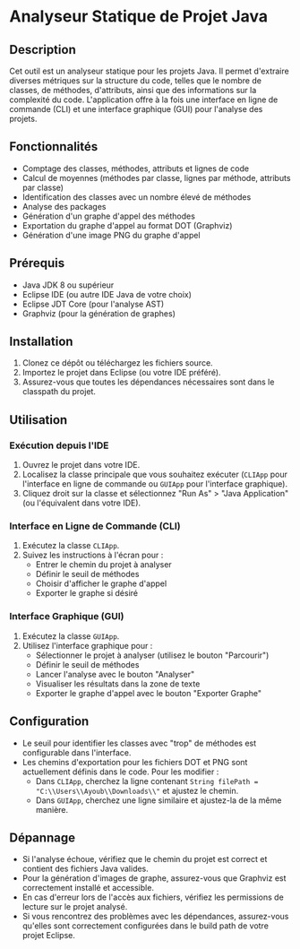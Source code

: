 # Analyseur Statique de Projet Java

## Description
Cet outil est un analyseur statique pour les projets Java. Il permet d'extraire diverses métriques sur la structure du code, telles que le nombre de classes, de méthodes, d'attributs, ainsi que des informations sur la complexité du code. L'application offre à la fois une interface en ligne de commande (CLI) et une interface graphique (GUI) pour l'analyse des projets.

## Fonctionnalités
- Comptage des classes, méthodes, attributs et lignes de code
- Calcul de moyennes (méthodes par classe, lignes par méthode, attributs par classe)
- Identification des classes avec un nombre élevé de méthodes
- Analyse des packages
- Génération d'un graphe d'appel des méthodes
- Exportation du graphe d'appel au format DOT (Graphviz)
- Génération d'une image PNG du graphe d'appel

## Prérequis
- Java JDK 8 ou supérieur
- Eclipse IDE (ou autre IDE Java de votre choix)
- Eclipse JDT Core (pour l'analyse AST)
- Graphviz (pour la génération de graphes)

## Installation
1. Clonez ce dépôt ou téléchargez les fichiers source.
2. Importez le projet dans Eclipse (ou votre IDE préféré).
3. Assurez-vous que toutes les dépendances nécessaires sont dans le classpath du projet.

## Utilisation

### Exécution depuis l'IDE
1. Ouvrez le projet dans votre IDE.
2. Localisez la classe principale que vous souhaitez exécuter (`CLIApp` pour l'interface en ligne de commande ou `GUIApp` pour l'interface graphique).
3. Cliquez droit sur la classe et sélectionnez "Run As" > "Java Application" (ou l'équivalent dans votre IDE).

### Interface en Ligne de Commande (CLI)
1. Exécutez la classe `CLIApp`.
2. Suivez les instructions à l'écran pour :
   - Entrer le chemin du projet à analyser
   - Définir le seuil de méthodes
   - Choisir d'afficher le graphe d'appel
   - Exporter le graphe si désiré

### Interface Graphique (GUI)
1. Exécutez la classe `GUIApp`.
2. Utilisez l'interface graphique pour :
   - Sélectionner le projet à analyser (utilisez le bouton "Parcourir")
   - Définir le seuil de méthodes
   - Lancer l'analyse avec le bouton "Analyser"
   - Visualiser les résultats dans la zone de texte
   - Exporter le graphe d'appel avec le bouton "Exporter Graphe"

## Configuration
- Le seuil pour identifier les classes avec "trop" de méthodes est configurable dans l'interface.
- Les chemins d'exportation pour les fichiers DOT et PNG sont actuellement définis dans le code. Pour les modifier :
  - Dans `CLIApp`, cherchez la ligne contenant `String filePath = "C:\\Users\\Ayoub\\Downloads\\"` et ajustez le chemin.
  - Dans `GUIApp`, cherchez une ligne similaire et ajustez-la de la même manière.

## Dépannage
- Si l'analyse échoue, vérifiez que le chemin du projet est correct et contient des fichiers Java valides.
- Pour la génération d'images de graphe, assurez-vous que Graphviz est correctement installé et accessible.
- En cas d'erreur lors de l'accès aux fichiers, vérifiez les permissions de lecture sur le projet analysé.
- Si vous rencontrez des problèmes avec les dépendances, assurez-vous qu'elles sont correctement configurées dans le build path de votre projet Eclipse.

